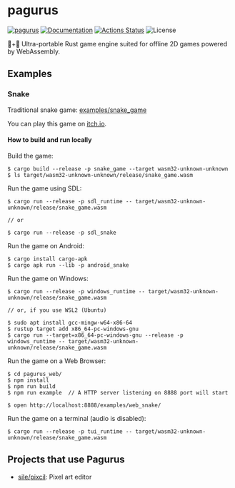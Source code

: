 pagurus
========

[![pagurus](https://img.shields.io/crates/v/pagurus.svg)](https://crates.io/crates/pagurus)
[![Documentation](https://docs.rs/pagurus/badge.svg)](https://docs.rs/pagurus)
[![Actions Status](https://github.com/sile/pagurus/workflows/CI/badge.svg)](https://github.com/sile/pagurus/actions)
![License](https://img.shields.io/crates/l/pagurus)

🐚+🦞 Ultra-portable Rust game engine suited for offline 2D games powered by WebAssembly.

Examples
--------

### Snake

Traditional snake game: [examples/snake_game](examples/snake_game)

You can play this game on [itch.io](https://reduls.itch.io/snake).

#### How to build and run locally

Build the game:
```console
$ cargo build --release -p snake_game --target wasm32-unknown-unknown
$ ls target/wasm32-unknown-unknown/release/snake_game.wasm
```

Run the game using SDL:
```console
$ cargo run --release -p sdl_runtime -- target/wasm32-unknown-unknown/release/snake_game.wasm

// or

$ cargo run --release -p sdl_snake
```

Run the game on Android:
```console
$ cargo install cargo-apk
$ cargo apk run --lib -p android_snake
```

Run the game on Windows:
```console
$ cargo run --release -p windows_runtime -- target/wasm32-unknown-unknown/release/snake_game.wasm

// or, if you use WSL2 (Ubuntu)

$ sudo apt install gcc-mingw-w64-x86-64
$ rustup target add x86_64-pc-windows-gnu
$ cargo run --target=x86_64-pc-windows-gnu --release -p windows_runtime -- target/wasm32-unknown-unknown/release/snake_game.wasm
```

Run the game on a Web Browser:
```console
$ cd pagurus_web/
$ npm install
$ npm run build
$ npm run example  // A HTTP server listening on 8888 port will start

$ open http://localhost:8888/examples/web_snake/
```

Run the game on a terminal (audio is disabled):
```console
$ cargo run --release -p tui_runtime -- target/wasm32-unknown-unknown/release/snake_game.wasm
```

Projects that use Pagurus
-------------------------

- [sile/pixcil](https://github.com/sile/pixcil): Pixel art editor
